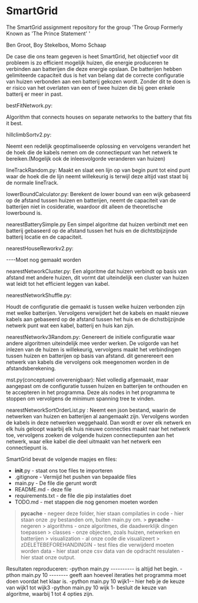 # SmartGrid
The SmartGrid assignment repository for the group 'The Group Formerly Known as 'The Prince Statement' '

Ben Groot, Boy Stekelbos, Momo Schaap

De case die ons team gegeven is heet SmartGrid, het objectief voor dit probleem is zo efficient mogelijk huizen, die energie produceren te verbinden aan batterijen die deze energie opslaan. De batterijen hebben gelimiteerde capaciteit dus is het van belang dat de correcte configuratie van huizen verbonden aan een batterij gekozen wordt. Zonder dit te doen is er risico van het overlaten van een of twee huizen die bij geen enkele batterij er meer in past. 


bestFitNetwork.py:

Algorithm that connects houses on separate networks to the battery that fits it best.

hillclimbSortv2.py:

Neemt een redelijk geoptimaliseerde oplossing en vervolgens verandert het de hoek die de kabels nemen om de connectiepunt van het netwerk te bereiken.(Mogelijk ook de inleesvolgorde veranderen van huizen)

lineTrackRandom.py:
Maakt en slaat een lijn op van begin punt tot eind punt waar de hoek die de lijn neemt  willekeurig is terwijl deze altijd vast staat bij de normale lineTrack.

lowerBoundCalculator.py:
Berekent de lower bound van een wijk gebaseerd op de afstand tussen huizen en batterijen, neemt de capaciteit van de batterijen niet in cosideratie, waardoor dit alleen de theoretische lowerbound is.

nearestBatterySimple.py
Een simpel algoritme dat huizen verbindt met een batterij gebaseerd op de afstand tussen het huis en de dichtstbijzijnde batterij locatie en de capaciteit.

nearestHouseReworkv2.py:

----Moet nog gemaakt worden

nearestNetworkCluster.py:
Een algoritme dat huizen verbindt op basis van afstand met andere huizen, dit vormt dat uiteindelijk een cluster van huizen wat leidt tot het efficient leggen van kabel.

nearestNetworkShuffle.py:

Houdt de configuratie die gemaakt is tussen welke huizen verbonden zijn met welke batterijen. Vervolgens verwijdert het de kabels en maakt nieuwe kabels aan gebaseerd op de afstand tussen het huis en de dichstbijzijnde netwerk punt wat een kabel, batterij en huis kan zijn.

nearestNetworkv3Random.py:
Genereert de initiele configuratie waar andere algoritmen uiteindelijk mee verder werken. De volgorde van het inlezen van de huizen is willekeurig, vervolgens maakt het verbindingen tussen huizen en batterijen op basis van afstand. dit generereert een netwerk van kabels die vervolgens ook meegenomen worden in de afstandsberekening.

mst.py(conceptueel onverenigbaar):
Niet volledig afgemaakt, maar aangepast om de configuratie tussen huizen en batterijen te onthouden en te accepteren in het programma. Deze als nodes in het programma te stoppen om vervolgens de minimum spanning tree te vinden.

nearestNetworkSortOrderList.py :
Neemt een json bestand, waarin de netwerken van huizen en batterijen al aangemaakt zijn. Vervolgens worden de kabels in deze netwerken weggehaald. Dan wordt er over elk netwerk en elk huis geloopt waarbij elk huis nieuwe connecties maakt naar het netwerk toe, vervolgens zoeken de volgende huizen connectiepunten aan het netwerk, waar elke kabel die deel uitmaakt van het netwerk een connectiepunt is.



SmartGrid bevat de volgende mapjes en files:

- __init__.py - staat ons toe files te importeren
- .gitignore - Vermijd het pushen van bepaalde files
- main.py - De file die gerunt wordt
- README.md - deze file
- requirements.txt - de file die pip instalaties doet
- TODO.md - met stappen die nog genomen moeten worden
> __pycache__ - negeer deze folder, hier staan compilaties in
> code - hier staan onze .py bestanden om, buiten main.py om.
    > __pycache__ - negeren
    > algorithms - onze algoritmes, die daadwerklijk dingen toepassen
    > classes - onze objecten, zoals huizen, netwerken en batterijen
    > visualization - al onze code die visualizeert
    > zDELETEBEFOREHANDINGIN - test files die verwijderd moeten worden
> data - hier staat onze csv data van de opdracht
> resulaten - hier staat onze output.




Resultaten reproduceren:
-python main.py ----------  is altijd het begin.
-pthon main.py 10 --------  geeft aan hoeveel iteraties het programma moet doen voordat het klaar is.
-python main.py 10 wijk1--  hier heb je de keuze van wijk1 tot wijk3
-python main.py 10 wijk 1-  besluit de keuze van algoritme, waarbij 1 tot 4 opties zijn.

